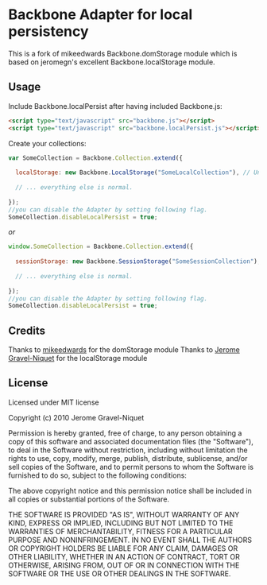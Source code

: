 # Backbone Adapter for local persistency 


This is a fork of mikeedwards Backbone.domStorage module which is based on jeromegn's excellent Backbone.localStorage module.

## Usage

Include Backbone.localPersist after having included Backbone.js:

```html
<script type="text/javascript" src="backbone.js"></script>
<script type="text/javascript" src="backbone.localPersist.js"></script>
```

Create your collections:

```javascript
var SomeCollection = Backbone.Collection.extend({
  
  localStorage: new Backbone.LocalStorage("SomeLocalCollection"), // Unique name within your app.
  
  // ... everything else is normal.
  
});
//you can disable the Adapter by setting following flag. 
SomeCollection.disableLocalPersist = true;
```

*or*

```javascript
window.SomeCollection = Backbone.Collection.extend({
  
  sessionStorage: new Backbone.SessionStorage("SomeSessionCollection"), // Unique name within your app.
  
  // ... everything else is normal.
  
});
//you can disable the Adapter by setting following flag. 
SomeCollection.disableLocalPersist = true;
```


## Credits
Thanks to [mikeedwards](https://github.com/mikeedwards) for the domStorage module
Thanks to [Jerome Gravel-Niquet](https://github.com/jeromegn) for the localStorage module 

## License

Licensed under MIT license

Copyright (c) 2010 Jerome Gravel-Niquet

Permission is hereby granted, free of charge, to any person obtaining
a copy of this software and associated documentation files (the
"Software"), to deal in the Software without restriction, including
without limitation the rights to use, copy, modify, merge, publish,
distribute, sublicense, and/or sell copies of the Software, and to
permit persons to whom the Software is furnished to do so, subject to
the following conditions:

The above copyright notice and this permission notice shall be
included in all copies or substantial portions of the Software.

THE SOFTWARE IS PROVIDED "AS IS", WITHOUT WARRANTY OF ANY KIND,
EXPRESS OR IMPLIED, INCLUDING BUT NOT LIMITED TO THE WARRANTIES OF
MERCHANTABILITY, FITNESS FOR A PARTICULAR PURPOSE AND
NONINFRINGEMENT. IN NO EVENT SHALL THE AUTHORS OR COPYRIGHT HOLDERS BE
LIABLE FOR ANY CLAIM, DAMAGES OR OTHER LIABILITY, WHETHER IN AN ACTION
OF CONTRACT, TORT OR OTHERWISE, ARISING FROM, OUT OF OR IN CONNECTION
WITH THE SOFTWARE OR THE USE OR OTHER DEALINGS IN THE SOFTWARE.